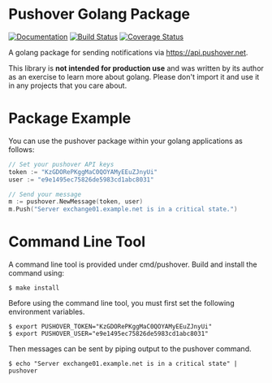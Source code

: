 # Pushover Golang Package

[![Documentation](https://godoc.org/github.com/bdenning/go-pushover?status.svg)](https://godoc.org/github.com/bdenning/go-pushover) [![Build Status](https://drone.io/github.com/bdenning/go-pushover/status.png)](https://drone.io/github.com/go-bdenning/pushover/latest) [![Coverage Status](https://coveralls.io/repos/bdenning/go-pushover/badge.svg?branch=master&service=github)](https://coveralls.io/github/bdenning/go-pushover?branch=master)

A golang package for sending notifications via https://api.pushover.net.

This library is **not intended for production use** and was written by its author as an exercise to learn more about golang. Please don't import it and use it in any projects that you care about.

# Package Example
You can use the pushover package within your golang applications as follows:
```Go
// Set your pushover API keys
token := "KzGDORePKggMaC0QOYAMyEEuZJnyUi"
user := "e9e1495ec75826de5983cd1abc8031"

// Send your message
m := pushover.NewMessage(token, user)
m.Push("Server exchange01.example.net is in a critical state.")
```

# Command Line Tool
A command line tool is provided under cmd/pushover. Build and install the command using:
```Shell
$ make install
```
Before using the command line tool, you must first set the following environment variables.
```Shell
$ export PUSHOVER_TOKEN="KzGDORePKggMaC0QOYAMyEEuZJnyUi"
$ export PUSHOVER_USER="e9e1495ec75826de5983cd1abc8031"
```
Then messages can be sent by piping output to the pushover command.
```Shell
$ echo "Server exchange01.example.net is in a critical state" | pushover
```
